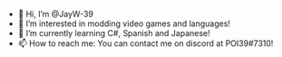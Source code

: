 - 👋 Hi, I’m @JayW-39
- 👀 I’m interested in modding video games and languages!
- 🌱 I’m currently learning C#, Spanish and Japanese!
- 📫 How to reach me: You can contact me on discord at POI39#7310!

<!---
JayW-39/JayW-39 is a ✨ special ✨ repository because its `README.md` (this file) appears on your GitHub profile.
You can click the Preview link to take a look at your changes.
--->
